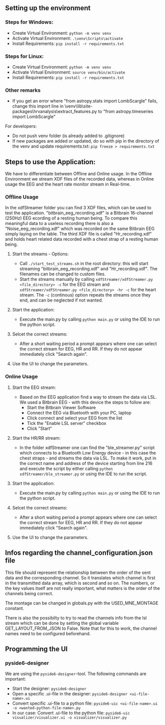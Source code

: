 ## Setting up the environment 
### Steps for Windows:
- Create Virtual Environment: ```python -m venv venv```
- Activate Virtual Environment: ```.\venv\Scripts\activate```
- Install Requirements: ```pip install -r requirements.txt```


### Steps for Linux:
- Create Virtual Environment: ```python -m venv venv```
- Activate Virtual Environment: ```source venv/bin/activate```
- Install Requirements: ```pip install -r requirements.txt```


### Other remarks

- If you get an error where "from astropy.stats import LombScargle" fails, change this import line in \venv\lib\site-packages\hrvanalysis\extract_features.py to "from astropy.timeseries import LombScargle"

For developers: 
- Do not push venv folder (is already added to .gitignore)
- If new packages are added or updated, do so with pip in the directory of the venv and update requirements.txt: ```pip freeze > requirements.txt```

## Steps to use the Application:

We have to differentiate between Offline and Online usage. In the Offline Environment we stream XDF files of the recorded data, whereas in Online usage the EEG and the heart rate monitor stream in Real-time.

### Offline Usage

In the xdfStreamer folder you can find 3 XDF files, which can be used to test the application. "bitbrain_eeg_recording.xdf" is a Bitbrain 16-channel (250Hz) EEG ecording of a resting human being. To compare this meaningful data to a useless recording there is also a "Noise_eeg_recording.xdf" which was recorded on the same Bitbrain EEG simply laying on the table. The third XDF file is called "Hr_recording.xdf" and holds heart related data recorded with a chest strap of a resting human being.

1. Start the streams - Options:
    * Call ```./start_test_streams.sh``` in the root directory: this will start streaming "bitbrain_eeg_recording.xdf" and "Hr_recording.xdf". The filenames can be changed to custom files.
    * Start the streams manually by calling ```xdfStreamer/xdfStreamer.py <file_directory> -c``` for the EEG stream and ```xdfStreamer/xdfStreamer.py <file_directory> -hr -c``` for the heart stream. The ```-c``` (continous) option repeats the streams once they end, and can be neglected if not wanted. 

2. Start the application:
    * Execute the main.py by calling ```python main.py``` or using the IDE to run the python script. 

3. Selcet the correct streams:
    * After a short waiting period a prompt appears where one can select the correct stream for EEG, HR and RR. If they do not appear immediately click "Search again".

4. Use the UI to change the parameters.

### Online Usage

1. Start the EEG stream:
    * Based on the EEG application find a way to stream the data via LSL. We used a Bitbrain EEG - with this device the steps to follow are:
        * Start the Bitbrain Viewer Software
        * Connect the EEG via Bluetooth with your PC, laptop
        * Click connect and select your EEG from the list
        * Tick the "Enable LSL server" checkbox
        * Click "Start"

2. Start the HR/RR stream:
    * In the folder xdfStreamer one can find the "ble_streamer.py" script which connects to a Bluetooth Low Energy device - in this case the chest straps - and streams the data via LSL. To make it work, put in the correct name and address of the device starting from line 216 and execute the script by either calling ```python xdfStreamer/ble_streamer.py``` or using the IDE to run the script. 

3. Start the application:
    * Execute the main.py by calling ```python main.py``` or using the IDE to run the python script. 

4. Selcet the correct streams:
    * After a short waiting period a prompt appears where one can select the correct stream for EEG, HR and RR. If they do not appear immediately click "Search again".

5. Use the UI to change the parameters.


## Infos regarding the channel_configuration.json file

This file should represent the relationship between the order of the sent data and the corresponding channel. So it translates which channel is first in the transmitted data array, which is second and so on. The numbers, or the key values itself are not really important, what matters is the order of the channels being correct.

The montage can be changed in globals.py with the USED_MNE_MONTAGE constant.

There is also the possibilty to try to read the channels info from the lsl stream which can be done by setting the global variable GET_LAYOUT_FROM_JSON to False. Note that for this to work, the channel names need to be configured beforehand.

## Programming the UI

### pyside6-designer

We are using the ```pyside6-designer```-tool. The following commands are important:

- Start the designer: ```pyside6-designer```
- Open a specific .ui-file in the designer: ```pyside6-designer <ui-file-name>.ui```
- Convert specific .ui-file to a python file: ```pyside6-uic <ui-file-name>.ui -o <wanted-python-file-name>.py```
- In our case: Convert .ui-file to the python file: ```pyside6-uic visualizer/visualizer.ui -o visualizer/visualizer.py```
